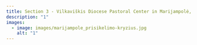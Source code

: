 ```yaml
---
title: Section 3 - Vilkaviškis Diocese Pastoral Center in Marijampolė, Lithuania
description: "1"
images:
  - image: images/marijampole_prisikelimo-kryzius.jpg
    alt: "1"
---
```


